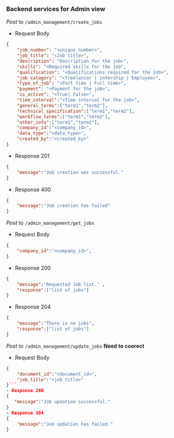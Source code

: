 ### Backend services for Admin view

*Post* to `/admin_management/create_jobs`
- Request Body
```json
{
    "job_number": "<unique number>",
    "job_title": "<Job title>",
    "description": "Description for the job>",
    "skills": "<Required skills for the job",
    "qualification": "<Qualifications required for the job>",
    "job_catagory": "<freelancer | intership | Employee>",
    "type_of_job": "<Part time | Full time>",
    "payment": "<Payment for the job>",
    "is_active": "<True| False>",
    "time_interval":"<Time interval for the job>",
    "general_terms":["term1","term2"],
    "technical_specification":["term1","term2"], 
    "workflow_terms":["term1","term2"],
    "other_info":["term1","term2"],
    "company_id":"<company_id>",
    "data_type":"<data_type>",
    "created_by":"<created_by>"  
}
```
- Response 201
```json
{
    "message":"Job creation was successful."
}
```
- Response 400
```json
{
    "message":"Job creation has failed"
}
```
*Post* to `/admin_management/get_jobs`
- Request Body
```json
{
    "company_id":"<company_id>", 
}
```
- Response 200
```json
{
    "message":"Requested Job list." , 
    "response":["list of jobs"]
}
```
- Response 204
```json
{
    "message":"There is no jobs",
    "response":["list of jobs"]
}
```
*Post* to `/admin_management/update_jobs` **Need to coorect**
- Request Body
```json
{
    "document_id":"<document_id>",
    "job_title":"<job_title>"
}```
- Response 200
{
   "message":"Job updation successful." 
}
- Response 304
{
    "message":"Job updation has failed." 
}

